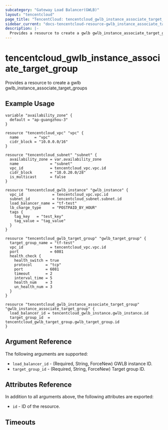 ```yaml
---
subcategory: "Gateway Load Balancer(GWLB)"
layout: "tencentcloud"
page_title: "TencentCloud: tencentcloud_gwlb_instance_associate_target_group"
sidebar_current: "docs-tencentcloud-resource-gwlb_instance_associate_target_group"
description: |-
  Provides a resource to create a gwlb gwlb_instance_associate_target_groups
---
```


# tencentcloud_gwlb_instance_associate_target_group

Provides a resource to create a gwlb gwlb_instance_associate_target_groups

## Example Usage

```hcl
variable "availability_zone" {
  default = "ap-guangzhou-3"
}

resource "tencentcloud_vpc" "vpc" {
  name       = "vpc"
  cidr_block = "10.0.0.0/16"
}

resource "tencentcloud_subnet" "subnet" {
  availability_zone = var.availability_zone
  name              = "subnet"
  vpc_id            = tencentcloud_vpc.vpc.id
  cidr_block        = "10.0.20.0/28"
  is_multicast      = false
}

resource "tencentcloud_gwlb_instance" "gwlb_instance" {
  vpc_id             = tencentcloud_vpc.vpc.id
  subnet_id          = tencentcloud_subnet.subnet.id
  load_balancer_name = "tf-test"
  lb_charge_type     = "POSTPAID_BY_HOUR"
  tags {
    tag_key   = "test_key"
    tag_value = "tag_value"
  }
}

resource "tencentcloud_gwlb_target_group" "gwlb_target_group" {
  target_group_name = "tf-test"
  vpc_id            = tencentcloud_vpc.vpc.id
  port              = 6081
  health_check {
    health_switch = true
    protocol      = "tcp"
    port          = 6081
    timeout       = 2
    interval_time = 5
    health_num    = 3
    un_health_num = 3
  }
}

resource "tencentcloud_gwlb_instance_associate_target_group" "gwlb_instance_associate_target_group" {
  load_balancer_id = tencentcloud_gwlb_instance.gwlb_instance.id
  target_group_id  = tencentcloud_gwlb_target_group.gwlb_target_group.id
}
```

## Argument Reference

The following arguments are supported:

* `load_balancer_id` - (Required, String, ForceNew) GWLB instance ID.
* `target_group_id` - (Required, String, ForceNew) Target group ID.

## Attributes Reference

In addition to all arguments above, the following attributes are exported:

* `id` - ID of the resource.



## Timeouts

<no value>


